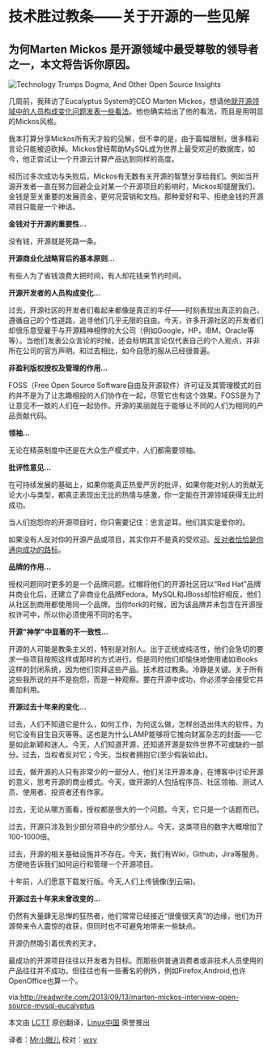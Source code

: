 技术胜过教条——关于开源的一些见解
============================

为何Marten Mickos 是开源领域中最受尊敬的领导者之一，本文将告诉你原因。
--------------------------------------------------------------------------------

![Technology Trumps Dogma, And Other Open Source Insights](http://readwrite.com/files/styles/630_0su/public/files/files/cloud/marten-mickos.jpg)


几周前，我拜访了Eucalyptus System的CEO Marten Mickos，想请他[就开源领域中的人员构成变化问题发表一些看法](http://readwrite.com/2013/08/27/linux-turns-22-but-open-source-is-eternal#awesm=~oh8KYvjJatv2EW)。他也确实给出了他的看法，而且是用明显的Mickos风格。

我本打算分享Mickos所有天才般的见解，但不幸的是，由于篇幅限制，很多精彩言论只能被迫砍掉。Mickos曾经帮助MySQL成为世界上最受欢迎的数据库，如今，他正尝试让一个开源云计算产品达到同样的高度。

经历过多次成功与失败后，Mickos有无数有关开源的智慧分享给我们。例如当开源开发者一直在努力回避企业对某一个开源项目的影响时，Mickos却提醒我们，金钱是至关重要的发展资金，更何况营销和文档。那种爱好和平、拒绝金钱的开源项目只能是一个神话。

**金钱对于开源的重要性...**

没有钱，开源就是死路一条。

**开源商业化战略背后的基本原则...**

有些人为了省钱浪费大把时间，有人却花钱来节约时间。

**开源开发者的人员构成变化...**

过去，开源社区的开发者们看起来都像是真正的牛仔——时刻表现出真正的自己，遵循自己的个性道路，追寻他们几乎无限的自由。今天，许多开源社区的开发者们却很乐意受雇于与开源精神相悖的大公司（例如Google，HP，IBM，Oracle等等）。当他们发表公众言论的时候，还会标明其言论仅代表自己的个人观点，并非所在公司的官方声明。和过去相比，如今自愿的服从已经很普遍。

**非盈利版权授权及管理的作用...**

FOSS（Free Open Source Software自由及开源软件）许可证及其管理模式的目的并不是为了让志趣相投的人们协作在一起，尽管它也有这个效果。FOSS是为了让意见不一致的人们在一起协作。开源的美丽就在于能够让不同的人们为相同的产品贡献代码。

**领袖...**

无论在精英制度中还是在大众生产模式中，人们都需要领袖。

**批评性意见...**

在可持续发展的基础上，如果你能真正热爱严厉的批评，如果你能对别人的贡献无论大小与类型，都真正表现出无比的热情与感激，你一定能在开源领域获得无比的成功。

当人们抱怨你的开源项目时，你只需要记住：忠言逆耳。他们其实是爱你的。

如果没有人反对你的开源产品或项目，其实你并不是真的受欢迎。[反对者恰恰是你通向成功的路标](http://readwrite.com/2013/02/25/haters-as-a-leading-indicator-of-success#awesm=~oh8MUh09kvHxy3)。


**品牌的作用...**

授权问题同时更多的是一个品牌问题。红帽将他们的开源社区冠以“Red Hat”品牌并商业化后，还建立了非商业化品牌Fedora。MySQL和JBoss却恰好相反，他们从社区到商用都使用同一个品牌。当你fork的时候，因为该品牌并未包含在开源授权许可中，所以你必须使用不同的名字。


**开源"神学"中显著的不一致性...**

开源的人可能是教条主义的，特别是对别人。出于正统或纯洁性，他们会急切的要求一些项目按照这样或那样的方式进行。但是同时他们却愉快地使用诸如iBooks这样的封闭系统，因为他们崇拜这些产品。技术胜过教条。冷静是关键。关于所有这些我所说的并不是抱怨，而是一种观察。要在开源中成功，你必须学会接受它并善加利用。

**开源过去十年来的变化...**

过去，人们不知道它是什么，如何工作，为何这么做，怎样创造出伟大的软件，为何它没有自生自灭等等。这也是为什么LAMP能够将它推向财富杂志的封面——它是如此新颖和迷人。今天，人们知道开源，还知道开源是软件世界不可或缺的一部分。过去，当权者反对它；今天，当权者拥抱它(至少假装如此)。

过去，做开源的人只有非常少的一部分人，他们关注开源本身，在博客中讨论开源的意义，思考开源的商业模式。今天，做开源的人包括程序员、社区领袖、测试人员、使用者、投资者还有作家。

过去，无论从哪方面看，授权都是很大的一个问题。今天，它只是一个话题而已。

过去，开源只涉及到少部分项目中的少部分人。今天，这类项目的数字大概增加了100-1000倍。

过去，开源的相关基础设施并不存在。今天，我们有Wiki，Github，Jira等服务，方便地告诉我们如何运行和管理一个开源项目。

十年前，人们愿意下载发行版。今天,人们上传镜像(到云端)。

**开源过去十年来未曾改变的...**

仍然有大量肆无忌惮的狂热者，他们常常已经接近“很傻很天真”的边缘，他们为开源带来令人震惊的收获，但同时也不可避免地带来一些缺点。

开源仍然吸引着优秀的天才。

最成功的开源项目往往以开发者为目标。而那些供普通消费者或非技术人员使用的产品往往并不成功。但往往也有一些著名的例外，例如Firefox,Android,也许OpenOffice也算一个。


via:http://readwrite.com/2013/09/13/marten-mickos-interview-open-source-mysql-eucalyptus

本文由 [LCTT][] 原创翻译，[Linux中国][] 荣誉推出

译者：[Mr小眼儿][] 校对：[wxy][]


[LCTT]:https://github.com/LCTT/TranslateProject
[Linux中国]:http://linux.cn/portal.php
[Mr小眼儿]:http://linux.cn/space/14801
[wxy]:http://linux.cn/space/wxy

